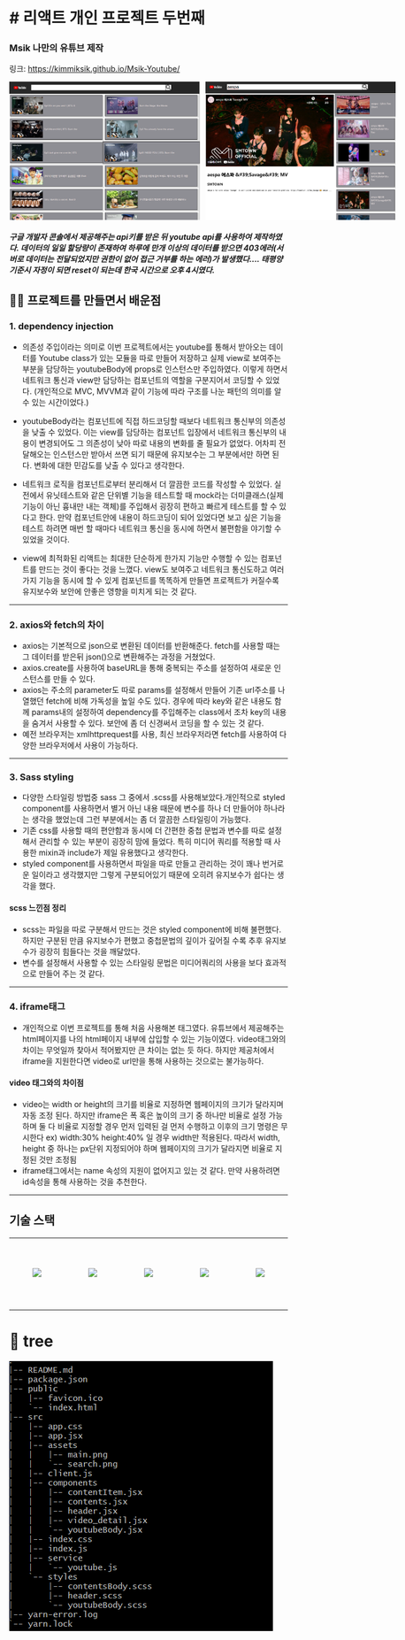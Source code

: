 <h1># 리액트 개인 프로젝트 두번째</h1>
<h3>Msik 나만의 유튜브 제작</h3>

링크: https://kimmiksik.github.io/Msik-Youtube/
<br>

<div style="display:flex">
<img src="./src/assets/main.png" style="height: 250px; margin-right:10px;"/>
<img src="./src/assets/search.png" style="height: 250px"/>
</div>

##### 구글 개발자 콘솔에서 제공해주는 api키를 받은 뒤 youtube api를 사용하여 제작하였다. 데이터의 일일 할당량이 존재하여 하루에 만개 이상의 데이터를 받으면 403에러(서버로 데이터는 전달되었지만 권한이 없어 접근 거부를 하는 에러)가 발생했다.... 태평양 기준시 자정이 되면 reset이 되는데 한국 시간으로 오후 4시였다.

## 🙋‍♀️ 프로젝트를 만들면서 배운점

### 1. dependency injection

- 의존성 주입이라는 의미로 이번 프로젝트에서는 youtube를 통해서 받아오는 데이터를 Youtube class가 있는 모듈을 따로 만들어 저장하고 실제 view로 보여주는 부분을 담당하는 youtubeBody에 props로 인스턴스만 주입하였다. 이렇게 하면서 네트워크 통신과 view만 담당하는 컴포넌트의 역할을 구분지어서 코딩할 수 있었다.
  (개인적으로 MVC, MVVM과 같이 기능에 따라 구조를 나눈 패턴의 의미를 알 수 있는 시간이었다.)

- youtubeBody라는 컴포넌트에 직접 하드코딩할 때보다 네트워크 통신부의 의존성을 낮출 수 있었다. 이는 view를 담당하는 컴포넌트 입장에서 네트워크 통신부의 내용이 변경되어도 그 의존성이 낮아 따로 내용의 변화를 줄 필요가 없었다. 어차피 전달해오는 인스턴스만 받아서 쓰면 되기 때문에 유지보수는 그 부분에서만 하면 된다. 변화에 대한 민감도를 낮출 수 있다고 생각한다.

- 네트워크 로직을 컴포넌트로부터 분리해서 더 깔끔한 코드를 작성할 수 있었다. 실전에서 유닛테스트와 같은 단위별 기능을 테스트할 때 mock라는 더미클래스(실제 기능이 아닌 흉내만 내는 객체)를 주입해서 굉장히 편하고 빠르게 테스트를 할 수 있다고 한다. 만약 컴포넌트안에 내용이 하드코딩이 되어 있었다면 보고 싶은 기능을 테스트 하려면 매번 할 때마다 네트워크 통신을 동시에 하면서 불편함을 야기할 수 있었을 것이다.

- view에 최적화된 리액트는 최대한 단순하게 한가지 기능만 수행할 수 있는 컴포넌트를 만드는 것이 좋다는 것을 느꼈다. view도 보여주고 네트워크 통신도하고 여러가지 기능을 동시에 할 수 있게 컴포넌트를 똑똑하게 만들면 프로젝트가 커질수록 유지보수와 보안에 안좋은 영향을 미치게 되는 것 같다.

---

### 2. axios와 fetch의 차이

- axios는 기본적으로 json으로 변환된 데이터를 반환해준다. fetch를 사용할 때는 그 데이터를 받은뒤 json()으로 변환해주는 과정을 거쳤었다.
- axios.create를 사용하여 baseURL을 통해 중복되는 주소를 설정하여 새로운 인스턴스를 만들 수 있다.
- axios는 주소의 parameter도 따로 params를 설정해서 만들어 기존 url주소를 나열했던 fetch에 비해 가독성을 높일 수도 있다. 경우에 따라 key와 같은 내용도 함께 params내의 설정하여 dependency를 주입해주는 class에서 조차 key의 내용을 숨겨서 사용할 수 있다.
  보안에 좀 더 신경써서 코딩을 할 수 있는 것 같다.
- 예전 브라우저는 xmlhttprequest를 사용, 최신 브라우저라면 fetch를 사용하여 다양한 브라우저에서 사용이 가능하다.

---

### 3. Sass styling

- 다양한 스타일링 방법중 sass 그 중에서 .scss를 사용해보았다.개인적으로 styled component를 사용하면서 별거 아닌 내용 때문에 변수를 하나 더 만들어야 하나라는 생각을 했었는데 그런 부분에서는 좀 더 깔끔한 스타일링이 가능했다.
- 기존 css를 사용할 때의 편안함과 동시에 더 간편한 중첩 문법과 변수를 따로 설정해서 관리할 수 있는 부분이 굉장히 맘에 들었다.
  특히 미디어 쿼리를 적용할 때 사용한 mixin과 include가 제일 유용했다고 생각한다.
- styled component를 사용하면서 파일을 따로 만들고 관리하는 것이 꽤나 번거로운 일이라고 생각했지만 그렇게 구분되어있기 때문에 오히려 유지보수가 쉽다는 생각을 했다.

#### scss 느낀점 정리

- scss는 파일을 따로 구분해서 만드는 것은 styled component에 비해 불편했다. 하지만 구분된 만큼 유지보수가 편했고 중첩문법의 깊이가 깊어질 수록 추후 유지보수가 굉장히 힘들다는 것을 깨달았다.
- 변수를 설정해서 사용할 수 있는 스타일링 문법은 미디어쿼리의 사용을 보다 효과적으로 만들어 주는 것 같다.

---

### 4. iframe태그

- 개인적으로 이번 프로젝트를 통해 처음 사용해본 태그였다. 유튜브에서 제공해주는 html페이지를 나의 html페이지 내부에 삽입할 수 있는 기능이였다. video태그와의 차이는 무엇일까 찾아서 적어봤지만 큰 차이는 없는 듯 하다. 하지만 제공처에서 iframe을 지원한다면 video로 url만을 통해 사용하는 것으로는 불가능하다.

#### video 태그와의 차이점

- video는 width or height의 크기를 비율로 지정하면 웹페이지의 크기가 달라지며 자동 조정 된다. 하지만 iframe은 폭 혹은 높이의 크기 중 하나만 비율로 설정 가능하며 둘 다 비율로 지정할 경우 먼저 입력된 걸 먼저 수행하고 이후의 크기 명령은 무시한다
  ex) width:30% height:40% 일 경우 width만 적용된다.
  따라서 width, height 중 하나는 px단위 지정되어야 하며 웹페이지의 크기가 달라지면 비율로 지정된 것만 조정됨
- iframe태그에서는 name 속성의 지원이 없어지고 있는 것 같다. 만약 사용하려면 id속성을 통해 사용하는 것을 추천한다.

---

## 기술 스택

<table>
  <tr height="130px">
    <td align="center" width="130px">
      <img src="https://cdn.svgporn.com/logos/react.svg"/></a>
    </td>
    <td align="center" width="130px">
      <img src="https://cdn.svgporn.com/logos/prettier.svg"/></a>
    </td>
    <td align="center" width="130px">
      <img src="https://cdn.svgporn.com/logos/eslint.svg"/></a>
    </td>
    <td align="center" width="130px">
      <img src="https://cdn.svgporn.com/logos/axios.svg"/></a>
    </td>
    <td align="center" width="130px">
      <img src="https://cdn.svgporn.com/logos/sass.svg"/></a>
    </td>
  </tr>
</table>

# 📁 tree

<img src="./src/assets/file-structure.png">
